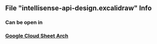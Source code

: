 ## File "intellisense-api-design.excalidraw" Info

### Can be open in 
### [Google Cloud Sheet Arch](https://googlecloudcheatsheet.withgoogle.com/architecture)